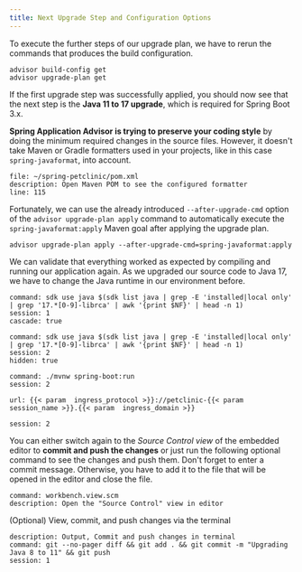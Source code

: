 ```yaml
---
title: Next Upgrade Step and Configuration Options
---
```


To execute the further steps of our upgrade plan, we have to rerun the commands that produces the build configuration.
```execute
advisor build-config get
advisor upgrade-plan get 
```

If the first upgrade step was successfully applied, you should now see that the next step is the **Java 11 to 17 upgrade**, which is required for Spring Boot 3.x.

**Spring Application Advisor is trying to preserve your coding style** by doing the minimum required changes in the source files. However, it doesn't take Maven or Gradle formatters used in your projects, like in this case `spring-javaformat`, into account. 
```editor:open-file
file: ~/spring-petclinic/pom.xml
description: Open Maven POM to see the configured formatter
line: 115
```

Fortunately, we can use the already introduced `--after-upgrade-cmd` option of the `advisor upgrade-plan apply` command to automatically execute the `spring-javaformat:apply` Maven goal after applying the upgrade plan. 
```execute
advisor upgrade-plan apply --after-upgrade-cmd=spring-javaformat:apply
```

We can validate that everything worked as expected by compiling and running our application again.
As we upgraded our source code to Java 17, we have to change the Java runtime in our environment before.
```terminal:execute
command: sdk use java $(sdk list java | grep -E 'installed|local only' | grep '17.*[0-9]-librca' | awk '{print $NF}' | head -n 1)
session: 1
cascade: true
```
```terminal:execute
command: sdk use java $(sdk list java | grep -E 'installed|local only' | grep '17.*[0-9]-librca' | awk '{print $NF}' | head -n 1)
session: 2
hidden: true
```
```terminal:execute
command: ./mvnw spring-boot:run
session: 2
```

```dashboard:open-url
url: {{< param  ingress_protocol >}}://petclinic-{{< param  session_name >}}.{{< param  ingress_domain >}}
```

```terminal:interrupt
session: 2
```



You can either switch again to the *Source Control view* of the embedded editor to **commit and push the changes** or just run the following optional command to see the changes and push them.
Don't forget to enter a commit message. Otherwise, you have to add it to the file that will be opened in the editor and close the file.
```editor:execute-command
command: workbench.view.scm
description: Open the "Source Control" view in editor
```

(Optional) View, commit, and push changes via the terminal
```terminal:execute
description: Output, Commit and push changes in terminal 
command: git --no-pager diff && git add . && git commit -m "Upgrading Java 8 to 11" && git push
session: 1
```